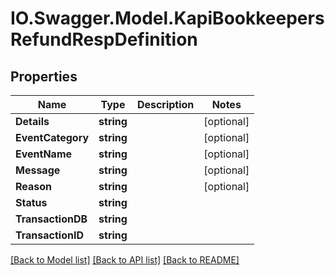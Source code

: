 # IO.Swagger.Model.KapiBookkeepersRefundRespDefinition
## Properties

Name | Type | Description | Notes
------------ | ------------- | ------------- | -------------
**Details** | **string** |  | [optional] 
**EventCategory** | **string** |  | [optional] 
**EventName** | **string** |  | [optional] 
**Message** | **string** |  | [optional] 
**Reason** | **string** |  | [optional] 
**Status** | **string** |  | 
**TransactionDB** | **string** |  | 
**TransactionID** | **string** |  | 

[[Back to Model list]](../README.md#documentation-for-models) [[Back to API list]](../README.md#documentation-for-api-endpoints) [[Back to README]](../README.md)

